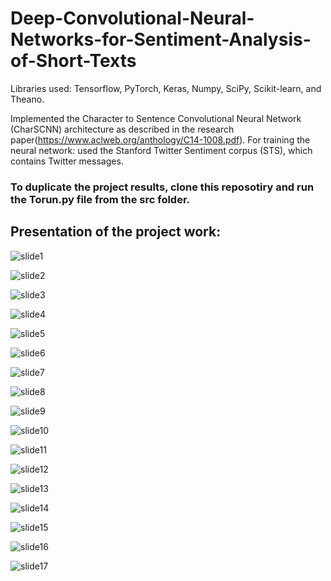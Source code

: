 # Deep-Convolutional-Neural-Networks-for-Sentiment-Analysis-of-Short-Texts

<p>Libraries used: Tensorflow, PyTorch, Keras, Numpy, SciPy, Scikit-learn, and Theano.

Implemented the Character to Sentence Convolutional Neural Network (CharSCNN) architecture as described in the research paper(https://www.aclweb.org/anthology/C14-1008.pdf). For training the neural network: used the Stanford Twitter Sentiment corpus (STS), which contains Twitter messages.</p>

<h3>To duplicate the project results, clone this reposotiry and run the Torun.py file from the src folder.</h3>

<h2>Presentation of the project work:</h3>

![slide1](images/Slide1.PNG)

![slide2](images/Slide2.PNG)

![slide3](images/Slide3.PNG)

![slide4](images/Slide4.PNG)

![slide5](images/Slide5.PNG)

![slide6](images/Slide6.PNG)

![slide7](images/Slide7.PNG)

![slide8](images/Slide8.PNG)

![slide9](images/Slide9.PNG)

![slide10](images/Slide10.PNG)

![slide11](images/Slide11.PNG)

![slide12](images/Slide12.PNG)

![slide13](images/Slide13.PNG)

![slide14](images/Slide14.PNG)

![slide15](images/Slide15.PNG)

![slide16](images/Slide16.PNG)

![slide17](images/Slide17.PNG)


